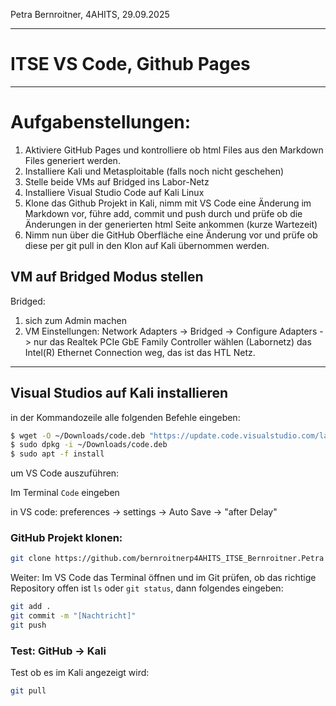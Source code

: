 
Petra Bernroitner, 4AHITS, 29.09.2025

---
 # ITSE VS Code, Github Pages
--- 
 
# Aufgabenstellungen:
1. Aktiviere GitHub Pages und kontrolliere ob html Files aus den Markdown Files generiert werden.
2. Installiere Kali und Metasploitable (falls noch nicht geschehen)
3. Stelle beide VMs auf Bridged ins Labor-Netz
4. Installiere Visual Studio Code auf Kali Linux
5. Klone das Github Projekt in Kali, nimm mit VS Code eine Änderung im Markdown vor, führe add, commit und push durch und prüfe ob die Änderungen in der generierten html Seite ankommen (kurze Wartezeit)
6. Nimm nun über die GitHub Oberfläche eine Änderung vor und prüfe ob diese per git pull in den Klon auf Kali übernommen werden.


## VM auf Bridged Modus stellen
 Bridged:
 1. sich zum Admin machen
 2. VM Einstellungen:
 Network Adapters -> Bridged -> Configure Adapters -> nur das Realtek PCIe GbE Family Controller wählen (Labornetz)
 das Intel(R) Ethernet Connection weg, das ist das HTL Netz.

---

## Visual Studios auf Kali installieren

in der Kommandozeile alle folgenden Befehle eingeben:

```sh
$ wget -O ~/Downloads/code.deb "https://update.code.visualstudio.com/latest/linux-deb-x64/stable"
$ sudo dpkg -i ~/Downloads/code.deb
$ sudo apt -f install
```
um VS Code auszuführen:

Im Terminal ```Code``` eingeben



in VS code:
preferences -> settings -> Auto Save ->  "after Delay"



### GitHub Projekt klonen:
```sh
git clone https://github.com/bernroitnerp4AHITS_ITSE_Bernroitner.Petra
```

Weiter:
Im VS Code das Terminal öffnen und im Git prüfen, ob das richtige Repository offen ist ```ls``` oder ```git status```, dann folgendes eingeben:
```sh
git add .
git commit -m "[Nachtricht]"
git push
```

### Test: GitHub -> Kali 

Test ob es im Kali angezeigt wird:
```sh
git pull
```
